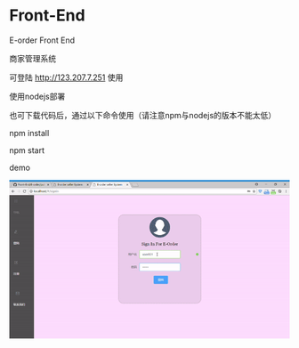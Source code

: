 # Front-End
E-order Front End

商家管理系统

可登陆 http://123.207.7.251 使用

使用nodejs部署

也可下载代码后，通过以下命令使用（请注意npm与nodejs的版本不能太低）

npm install

npm start

demo

![](https://github.com/E-Order/Front-End/blob/master/%E5%95%86%E5%AE%B6%E7%AB%AFdemo.gif)
